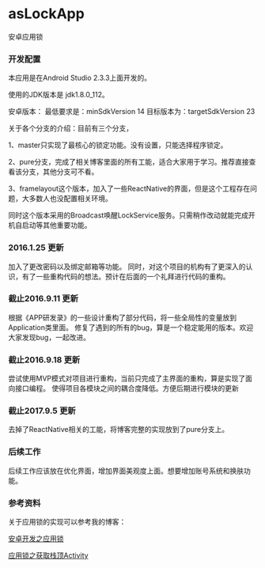 # asLockApp

安卓应用锁

### 开发配置
本应用是在Android Studio 2.3.3上面开发的。

使用的JDK版本是 jdk1.8.0_112。

安卓版本：
最低要求是：minSdkVersion 14
目标版本为：targetSdkVersion 23

关于各个分支的介绍：目前有三个分支，

1、master只实现了最核心的锁定功能。没有设置，只能选择程序锁定。

2、pure分支，完成了相关博客里面的所有工能，适合大家用于学习。推荐直接查看该分支，其他分支可不看。

3、framelayout这个版本，加入了一些ReactNative的界面，但是这个工程存在问题，大多数人也没配置相关环境。

同时这个版本采用的Broadcast唤醒LockService服务。只需稍作改动就能完成开机自启动等其他重要功能。

### 2016.1.25 更新

加入了更改密码以及绑定邮箱等功能。
同时，对这个项目的机构有了更深入的认识，有了一些重构代码的想法。预计在后面的一个礼拜进行代码的重构。

### 截止2016.9.11 更新
根据《APP研发录》的一些设计重构了部分代码，将一些全局性的变量放到Application类里面。
修复了遇到的所有的bug，算是一个稳定能用的版本。欢迎大家发现bug，一起改进。

### 截止2016.9.18 更新
尝试使用MVP模式对项目进行重构，当前只完成了主界面的重构，算是实现了面向接口编程。
使得项目各模块之间的耦合度降低。方便后期进行模块的更新

### 截止2017.9.5 更新
去掉了ReactNative相关的工能，将博客完整的实现放到了pure分支上。

### 后续工作

后续工作应该放在优化界面，增加界面美观度上面。想要增加账号系统和换肤功能。


### 参考资料
关于应用锁的实现可以参考我的博客：

[安卓开发之应用锁](http://blog.csdn.net/include_u/article/details/49889791)

[应用锁之获取栈顶Activity](http://blog.csdn.net/include_u/article/details/50558130)
